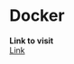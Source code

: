 # Docker
 **Link to visit**<br>
 <a href="https://learn.microsoft.com/en-us/sql/linux/quickstart-install-connect-docker?view=sql-server-linux-ver15&preserve-view=true&tabs=cli&pivots=cs1-bash#pullandrun2019">Link</a>
